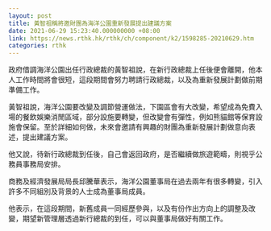 ```yaml
---
layout: post
title: 黃智祖稱將邀財團為海洋公園重新發展提出建議方案
date: 2021-06-29 15:23:40.000000000 +08:00
link: https://news.rthk.hk/rthk/ch/component/k2/1598285-20210629.htm
categories: rthk
---
```


政府借調海洋公園出任行政總裁的黃智祖說，在新行政總裁上任後便會離開，他本人工作時間將會很短，這段期間會努力聘請行政總裁，以及為重新發展計劃做前期準備工作。

黃智祖說，海洋公園要改變及調節營運做法，下園區會有大改變，希望成為免費入場的餐飲娛樂消閒區域，部分設施要轉變，但改變會有彈性，例如熊貓館等保育設施會保留。至於詳細如何做，未來會邀請有興趣的財團為重新發展計劃做意向表述，提出建議方案。

他又說，待新行政總裁到任後，自己會返回政府，是否繼續做旅遊範疇，則視乎公務員事務局安排。

商務及經濟發展局局長邱騰華表示，海洋公園董事局在過去兩年有很多轉變，引入許多不同組別及背景的人士成為董事局成員。

他表示，在這段期間，新舊成員一同經歷參與，以及有份作出方向上的調整及改變，期望新管理層透過新行總裁的到任，可以與董事局做好有關工作。
